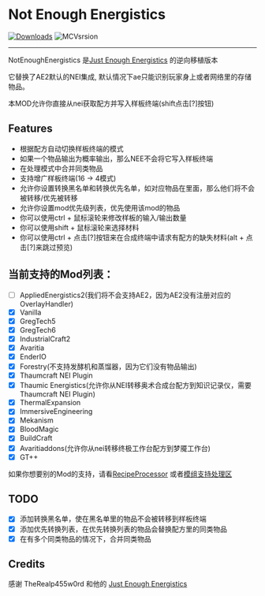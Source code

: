 # Not Enough Energistics

[![Downloads](https://cf.way2muchnoise.eu/full_515565_downloads.svg)](https://www.curseforge.com/minecraft/mc-mods/not-enough-energistics) ![MCVsrsion](https://cf.way2muchnoise.eu/versions/515565.svg)

----

NotEnoughEnergistics 是[Just Enough Energistics](https://www.curseforge.com/minecraft/mc-mods/just-enough-energistics-jee) 的逆向移植版本

它替换了AE2默认的NEI集成, 默认情况下ae只能识别玩家身上或者网络里的存储物品。

本MOD允许你直接从nei获取配方并写入样板终端(shift点击[?]按钮)

## Features

- 根据配方自动切换样板终端的模式
- 如果一个物品输出为概率输出，那么NEE不会将它写入样板终端
- 在处理模式中合并同类物品
- 支持增广样板终端(16 -> 4模式)
- 允许你设置转换黑名单和转换优先名单，如对应物品在里面，那么他们将不会被转移/优先被转移
- 允许你设置mod优先级列表，优先使用该mod的物品
- 你可以使用ctrl + 鼠标滚轮来修改样板的输入/输出数量
- 你可以使用shift + 鼠标滚轮来选择材料
- 你可以使用ctrl + 点击[?]按钮来在合成终端中请求有配方的缺失材料(alt + 点击[?]来跳过预览)

## 当前支持的Mod列表：

- [ ]  AppliedEnergistics2(我们将不会支持AE2，因为AE2没有注册对应的OverlayHandler)
- [x]  Vanilla
- [x]  GregTech5
- [x]  GregTech6
- [x]  IndustrialCraft2
- [x]  Avaritia
- [x]  EnderIO
- [x]  Forestry(不支持发酵机和蒸馏器，因为它们没有物品输出)
- [x]  Thaumcraft NEI Plugin
- [x]  Thaumic Energistics(允许你从NEI转移奥术合成台配方到知识记录仪，需要Thaumcraft NEI Plugin)
- [x]  ThermalExpansion
- [x]  ImmersiveEngineering
- [x]  Mekanism
- [x]  BloodMagic
- [x]  BuildCraft
- [x]  Avaritiaddons(允许你从nei转移终极工作台配方到梦魇工作台)
- [x]  GT++

如果你想要别的Mod的支持，请看[RecipeProcessor](./src/main/java/com/github/vfyjxf/nee/processor/RecipeProcessor.java) 或者[模组支持处理区](https://github.com/vfyjxf/NotEnoughEnergistics/issues/1)

## TODO
- [x] 添加转换黑名单，使在黑名单里的物品不会被转移到样板终端
- [x] 添加优先转换列表，在优先转换列表的物品会替换配方里的同类物品
- [x] 在有多个同类物品的情况下，合并同类物品

## Credits
感谢 TheRealp455w0rd 和他的 [Just Enough Energistics](https://www.curseforge.com/minecraft/mc-mods/just-enough-energistics-jee)



